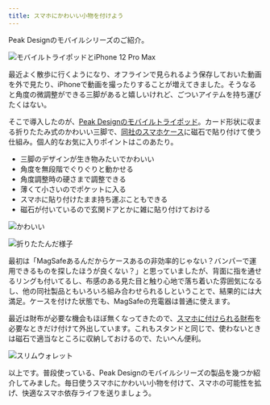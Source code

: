 ```yaml
---
title: スマホにかわいい小物を付けよう
---
```

Peak Designのモバイルシリーズのご紹介。

![](https://lh4.googleusercontent.com/_JQ4nT3r9McaC6f73GWuyKisX7RIVIw7ecldcKJrGk1vLTt03YfoMKCWOkvqI_nJrYtGqrdzAGbzfS0it-zVOca8y2kXkRDrBUztqUKZgl-XteH4WDz87jFz0HJdiNzblICPQuT9EexuSqmZ4qYB3P3gEboVrGM8JB0fNfJmIrG9mqPc-MbtrIZE "モバイルトライポッドとiPhone 12 Pro Max")

最近よく散歩に行くようになり、オフラインで見られるよう保存しておいた動画を外で見たり、iPhoneで動画を撮ったりすることが増えてきました。そうなると角度の微調整ができる三脚があると嬉しいけれど、ごついアイテムを持ち運びたくはない。

そこで導入したのが、[Peak Designのモバイルトライポッド](https://www.amazon.co.jp/dp/B09FRZPLL3)。カード形状に収まる折りたたみ式のかわいい三脚で、[同社のスマホケース](https://www.amazon.co.jp/dp/B09FP3HP7Z?)に磁石で貼り付けて使う仕組み。個人的なお気に入りポイントはこのあたり。

*   三脚のデザインが生き物みたいでかわいい
*   角度を無段階でぐりぐりと動かせる
*   角度調整時の硬さまで調整できる
*   薄くて小さいのでポケットに入る
*   スマホに貼り付けたまま持ち運ぶこともできる
*   磁石が付いているので玄関ドアとかに雑に貼り付けておける

![](https://lh5.googleusercontent.com/ZaXt_LNtDupnf1fAyntpBdoeGhtInL1gOIQO1SRmueZGW4D_Ta8DwpzgU8jyIqFXWEAWu3HrAyfrAFXM4p95LmDTZV-Ep-BS1KlIuHoKSlC6BTayZ6yg6ayYqGnRAxsYTU9yqDXiC8-4XD5CyONgLT8xuah5dXAqiaI6cdQNNQeiXRKyK23NzF3L "かわいい")

![](https://lh5.googleusercontent.com/s_C1mf9czhGBNCHzN0xi3s7PkesmptGmBLSYQYKZpnV7hX173PWSnGbMK3ylC3Fn6bXQbqEwOL4YG79L2tMCWlUqBqF6gmxQfJwy0GudGC_gj-3Vuccu6EHnFepvk2bGs1FW1XCk0fJk5nks-9jEZmziTli5hdaYOm1wiGOyGvwsJWRNe8BkQy8B "折りたたんだ様子")

最初は「MagSafeあるんだからケースあるの非効率的じゃない？バンパーで運用できるものを探したほうが良くない？」と思っていましたが、背面に指を通せるリングも付いてるし、布感のある見た目と触り心地で落ち着いた雰囲気になるし、他の同社製品ともいろいろ組み合わせられるしということで、結果的には大満足。ケースを付けた状態でも、MagSafeの充電器は普通に使えます。

最近は財布が必要な機会もほぼ無くなってきたので、[スマホに付けられる財布](https://www.amazon.co.jp/dp/B09FSGW671)を必要なときだけ付けて外出しています。これもスタンドと同じで、使わないときは磁石で適当なところに収納しておけるので、たいへん便利。

![](https://lh3.googleusercontent.com/qVeogJanYqtuwO2xFmP4lJ60jYqMKFgOX1d2LSymMzWxX88RoOdRoldygwdsw8teP-1qlu6K0G_s87deWU3uTPoAGt7MXyrkKmsDCMFkTMq7rzwxs8RtABLjxw6ldQPNcrwAmYZDveZqS3ZeCOPG2vzj1e4NHbBrYC7ThEkccdqbe4a4vGJLP9wx "スリムウォレット")

以上です。普段使っている、Peak Designのモバイルシリーズの製品を幾つか紹介してみました。毎日使うスマホにかわいい小物を付けて、スマホの可能性を拡げ、快適なスマホ依存ライフを送りましょう。
